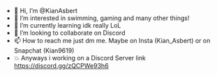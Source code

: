 - 👋 Hi, I’m @KianAsbert
- 👀 I’m interested in swimming, gaming and many other things!
- 🌱 I’m currently learning idk really LoL
- 💞️ I’m looking to collaborate on Discord
- 📫 How to reach me just dm me. Maybe on Insta (Kian_Asbert) or on Snapchat (Kian9619)
- 💥 Anyways i working on a Discord Server link https://discord.gg/zQCPWe93h6
